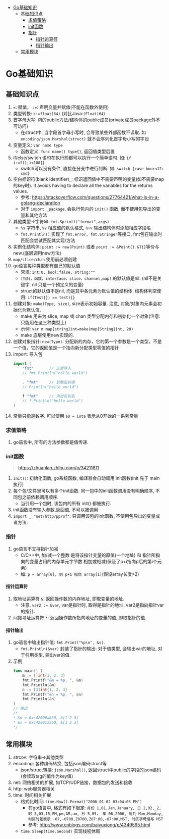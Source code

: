 <!-- TOC -->

- [Go基础知识](#go基础知识)
    - [基础知识点](#基础知识点)
        - [求值策略](#求值策略)
        - [init函数](#init函数)
        - [指针](#指针)
            - [指针运算符](#指针运算符)
            - [指针输出](#指针输出)
    - [常用模块](#常用模块)

<!-- /TOC -->
# Go基础知识
## 基础知识点
1. `=`: 赋值， `:=`: 声明变量并赋值(不能在函数外使用)
2. 类型转换: `k:=float(64)` (对比Java:`(Float)64`)
3. 首字母大写: 包的public方法/结构体的public成员(private成员package外不可访问)
    - 在struct中, 当字段首字母小写时, 会导致某些外部函数不读取. 如 `encoding/json.Marshal(struct)` 就不会序列化首字母小写的字段
4. 变量定义: `var name type`
    - 函数定义: `func name() type{}`, 返回值类型后置
5. if/else/switch 语句在执行前都可以执行一个简单语句. 如: `if i:=f();i<100{}`
    - switch可以没有条件, 直接在分支中进行判断. 如: `switch {case hour<12: cmd}`
6. 空白标识符(blank identifier)`_`: 标识返回值中不需要声明的变量(如不需要map的key时). It avoids having to declare all the variables for the returns values.
    - 参考: https://stackoverflow.com/questions/27764421/what-is-in-a-golang-declaration
    - 对于 `import _package`, 会执行包内的 `init()` 函数, 而不使用包导出的变量和其他方法
7. 其他类型->字符串: `fmt.Sprintf("format",args)`
    - `%s` 字符串, `%v` 相应值的默认格式, `%+v` 输出结构体时添加相应字段名
    - `fmt.Println()` 实现了 `fmt.error, fmt.Stringer`等接口, fmt包在输出时匹配会尝试匹配其实现/方法
9. 实例化结构体: `point := new(Point)` 或者 `point := &Point{}`. `&T{}`等价与new.(底层调用new方法)
10. `map/slice/chan` 使用前必须创建
11. go语言每种类型都有自己的默认值
    - 常规: `int:0, bool:false, string:""`
    - `[指针，函数，interface，slice，channel,map]` 的默认值是nil. (nil不是关键字. nil
    只是一个预定义的变量)
    - struct的默认值不是nil, 而是其中各元素为默认值的结构体. 结构体判空使用: `if(Test{}) == test){}`
12. 创建对象: `make(Type, size)`, size表示初始容量. 注意, 对象/对象内元素会初始化为默认值.
    - make 用来为 slice, map 或 chan 类型分配内存和初始化一个对象(注意: 只能用在这三种类型上)
    - 示例: `var m map[string]int=make(map[String]int, 20)`
    - make 底层使用new实现的.
12. 创建对象指针: `new(Type)`: 分配新的内存，它的第一个参数是一个类型，不是一个值，它的返回值是一个指向新分配类型零值的指针
13. import: 导入包
    ```Go
    import (
        "fmt"       // 正常导入
        // fmt.Println("hello world")

        . "fmt"     // 忽略包前缀
        // Println("hello world")
        
        f "fmt"     // 添加包别名
        // f.Println("hello world")
    )
    ```
14. 常量只能是数字. 可以使用 `a0 = iota` 表示从0开始的一系列常量

### 求值策略
1. go语言中, 所有的方法参数都是值传递.

### init函数
> https://zhuanlan.zhihu.com/p/34211611
1. `init()`: 初始化函数, go系统函数, 编译器会自动调用 init函数(init 先于 main 执行)
2. 每个包/文件里可以有多个init函数. 同一包中的init函数调用没有明确顺序, 不同包之前依赖调用顺序.
    - 当引用一个包时, 该包内的所有 init() 都被执行.
3. init函数没有输入参数,返回值, 不可以被调用
4. `import _ "net/http/pprof"`: 只调用该包的init函数, 不使用包导出的变量或者方法.

### 指针
1. go语言不支持指针加减
    - C/C++中, 加/减一个整数 是将该指针变量的原值(一个地址) 和 指针所指向的变量占用的内存单元字节数 相加或相减(保证了p+i指向p后的第i个元素)
    - 如: `p = array[0], 则 p+1 指向 array[1]`(假设array长度>2)

#### 指针运算符
1. 取地址运算符 `&`: 返回操作数的内存地址, 即取变量的地址.
    - 注意, `var2 := &var`, var是指针时, 取得是指针的地址, var2是指向指针var的指针.
2. 间接寻址运算符 `*`: 返回操作数所指向地址的变量的值, 即取指针的值.

#### 指针输出
1. go语言中输出指针值: `fmt.Print("%p\n", &s)`.
    - `fmt.Println(&var)` 封装了指针的输出: 对于值类型, 会输出var的地址, 对于引用类型, 输出var的值.
2. 示例
    ```Go
    func main() {
        m := []int{1, 2, 3}
        fmt.Printf("&m = %p, ", &m)
        fmt.Println(&m)
        n := [3]int{1, 2, 3}
        fmt.Printf("&n = %p, ", &n)
        fmt.Println(&n)
    }
    // 输出
    /*
    * &m = 0xc42000a080, &[1 2 3]
    * &n = 0xc420012360, &[1 2 3]
    */
    ```

## 常用模块
1. strcov: 字符串->其他类型
2. encoding: 各种编码转换, 包括json编码struct等
    - json/struct转换: `json.Marshal()`, 返回struct中public的字段的json编码(会读取tag的值作为key值)
3. net: 网络相关的扩展, 如TCP/UDP链接，数据包的发送和接收
4. http: web服务器相关
5. time: 时间相关扩展
    - 格式化时间: `time.Now().Format("2006-01-02 03:04:05 PM")`
        - 在go语言中, 格式有如下限定: `月份 1,01,Jan,January, 日 2,02,_2, 时 3,03,15,PM,pm,AM,am, 秒 5,05， 年 06,2006, 周几 Mon,Monday, 时区时差表示 -07,-0700,Z0700,Z07:00,-07:00,MST, 时区字母缩写 MST`
        - 参考: http://www.cnblogs.com/baiyuxiong/p/4349595.html
    - `time.Sleep(time.Second)` 实现线程休眠